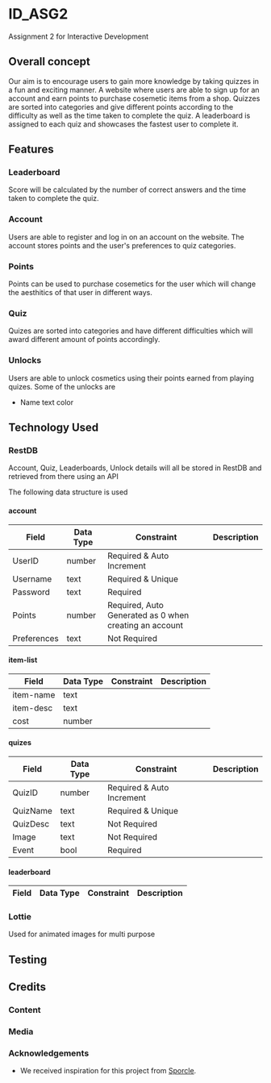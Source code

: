 # ID_ASG2
 Assignment 2 for Interactive Development

## Overall concept
Our aim is to encourage users to gain more knowledge by taking quizzes in a fun and exciting manner. A website where users are able to sign up for an account and earn points to purchase cosemetic items from a shop. Quizzes are sorted into categories and give different points according to the difficulty as well as the time taken to complete the quiz. A leaderboard is assigned to each quiz and showcases the fastest user to complete it.

## Features

### Leaderboard
Score will be calculated by the number of correct answers and the time taken to complete the quiz.

### Account
Users are able to register and log in on an account on the website.
The account stores points and the user's preferences to quiz categories.

### Points
Points can be used to purchase cosemetics for the user which will change the aesthitics of that user in different ways. 

### Quiz
Quizes are sorted into categories and have different difficulties which will award different amount of points accordingly.

### Unlocks
Users are able to unlock cosmetics using their points earned from playing quizes.
Some of the unlocks are
- Name text color

## Technology Used
### RestDB
Account, Quiz, Leaderboards, Unlock details will all be stored in RestDB and retrieved from there using an API

The following data structure is used
#### account
|Field|Data Type|Constraint|Description|
|-----|---------|----------|-----------|
|UserID|number|Required & Auto Increment|
|Username|text|Required & Unique|
|Password|text|Required|
|Points|number|Required, Auto Generated as 0 when creating an account|
|Preferences|text|Not Required|

#### item-list
|Field|Data Type|Constraint|Description|
|-----|---------|----------|-----------|
|item-name|text||
|item-desc|text||
|cost|number||

#### quizes
|Field|Data Type|Constraint|Description|
|-----|---------|----------|-----------|
|QuizID|number|Required & Auto Increment|
|QuizName|text|Required & Unique|
|QuizDesc|text|Not Required|
|Image|text|Not Required|
|Event|bool|Required|

#### leaderboard
|Field|Data Type|Constraint|Description|
|-----|---------|----------|-----------|


### Lottie
Used for animated images for multi purpose

## Testing

## Credits

### Content

### Media

### Acknowledgements
- We received inspiration for this project from [Sporcle](https://www.sporcle.com/).